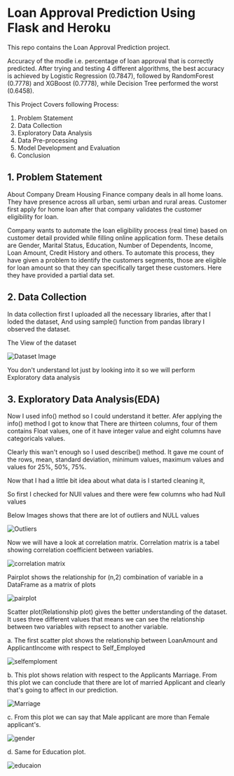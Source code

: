 # Loan Approval Prediction Using Flask and Heroku

This repo contains the Loan Approval Prediction project.

Accuracy of the modle i.e. percentage of loan approval that is correctly predicted. After trying and testing 4 different algorithms, the best accuracy is achieved by Logistic Regression (0.7847), followed by RandomForest (0.7778) and XGBoost (0.7778), while Decision Tree performed the worst (0.6458).

This Project Covers following Process:

1. Problem Statement
2. Data Collection
3. Exploratory Data Analysis
4. Data Pre-processing 
5. Model Development and Evaluation
6. Conclusion


## 1. Problem Statement
About Company
Dream Housing Finance company deals in all home loans. They have presence across all urban, semi urban and rural areas. Customer first apply for home loan after that company validates the customer eligibility for loan.

Company wants to automate the loan eligibility process (real time) based on customer detail provided while filling online application form. These details are Gender, Marital Status, Education, Number of Dependents, Income, Loan Amount, Credit History and others. To automate this process, they have given a problem to identify the customers segments, those are eligible for loan amount so that they can specifically target these customers. Here they have provided a partial data set.


## 2. Data Collection
In data collection first I uploaded all the necessary libraries, after that I loded the dataset, And using sample() function from pandas library I observed the dataset.

The View of the dataset

![Dataset Image](Images/dataset.png)

You don't understand lot just by looking into it so we will perform Exploratory data analysis


## 3. Exploratory Data Analysis(EDA)
Now I used info() method so I could understand it better. Afer applying the info() method I got to know that There are thirteen columns, four of them contains Float values, one of it have integer value and eight columns have categoricals values.

Clearly this wan't enough so I used describe() method. It gave me count of the rows, mean, standard deviation, minimum values, maximum values and values for 25%, 50%, 75%.

Now that I had a little bit idea about what data is I started cleaning it,

So first I checked for NUll values and there were few columns who had Null values

Below Images shows that there are lot of outliers and NULL values

![Outliers](Images/loanammount.png)

Now we will have a look at correlation matrix. Correlation matrix is a tabel showing correlation coefficient between variables.

![correlation matrix](Images/correlationmatrix.png)

Pairplot shows the relationship for (n,2) combination of variable in a DataFrame as a matrix of plots

![pairplot](Images/paitplot.png)

Scatter plot(Relationship plot) gives the better understanding of the dataset. It uses three different values that means we can see the relationship between two variables with repsect to another variable.

a. The first scatter plot shows the relationship between LoanAmount and ApplicantIncome with respect to Self_Employed

![selfemploment](Images/selfemployed.png)

b. This plot shows relation with respect to the Applicants Marriage. From this plot we can conclude that there are lot of married Applicant and clearly that's going to affect in our prediction.

![Marriage](Images/married.png)

c. From this plot we can say that Male applicant are more than Female applicant's.

![gender](Images/gender.png)

d. Same for Education plot.

![educaion](Images/education.png)
